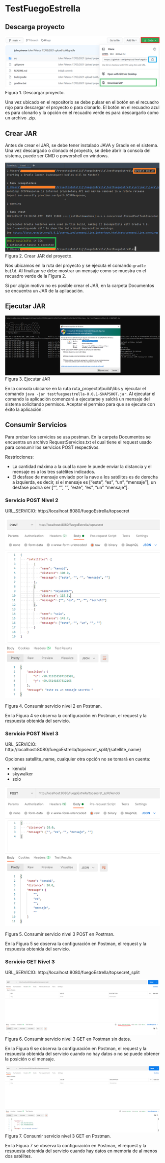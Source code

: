# TestFuegoEstrella
## Descarga proyecto
![Con titulo](Documentos/Descargar.png "titulo")
Figura 1. Descargar proyecto.

Una vez ubicado en el repositorio se debe pulsar en el botón en el recuadro rojo para descargar el proyecto o para clonarlo.
El botón en el recuadro azul es para clonarlo y la opción en el recuadro verde es para descargarlo como un archivo .zip.

## Crear JAR
Antes de crear el JAR, se debe tener instalado JAVA y Gradle en el sistema. Una vez descargado o clonado el proyecto, se debe abrir la consola del sistema, puede ser CMD o powershell en windows.

![Con titulo](Documentos/EjecutarBuild.png "titulo")
Figura 2. Crear JAR del proyecto.

Nos ubicamos en la ruta del proyecto y se ejecuta el comando `gradle build`. Al finalizar se debe mostrar un mensaje como se muestra en el recuadro verde de la Figura 2.

Si por algún motivo no es posible crear el JAR, en la carpeta Documentos se encuentra un JAR de la apliacación.

## Ejecutar JAR
![Con titulo](Documentos/EjecutarJar.PNG "titulo")
Figura 3. Ejecutar JAR

En la consola ubicarse en la ruta ruta_proyecto\build\libs y ejecutar el comando `java -jar testfuegoestrella-0.0.1-SNAPSHOT.jar`. Al ejecutar el comando la aplicación comenzará a ejecutarse y saldrá un mensaje del sistema solicitando permisos. Aceptar el permiso para que se ejecute con éxito la aplicación.

## Consumir Servicios
Para probar los servicios se usa postman. En la carpeta Documentos se encuentra un archivo RequestServicios.txt el cual tiene el request usado para consumir los servicios POST respectivos.

Restricciones:
- La cantidad máxima a la cual la nave le puede enviar la distancia y el mensaje es a los tres satélites indicados.
 - El desfase de mensaje enviado por la nave a los satélites es de derecha a izquierda, es decir, si el mensaje es [“este”, “es”, “un”, “mensaje”], un desfase podría ser [“”, “”, “”, “este”, “es”, “un” “mensaje”].

### Servicio POST Nivel 2
URL_SERVICIO: http://localhost:8080/fuegoEstrella/topsecret

![Con titulo](Documentos/ConsumirServicioNivel2.PNG "titulo")

Figura 4. Consumir servicio nivel 2 en Postman.

En la Figura 4 se observa la configuración en Postman, el request y la respuesta obtenida del servicio.

### Servicio POST Nivel 3
URL_SERVICIO: http://localhost:8080/fuegoEstrella/topsecret_split/{satellite_name}

Opciones satellite_name, cualquier otra opción no se tomará en cuenta:
- kenobi
- skywalker
- solo

![Con titulo](Documentos/ConsumirServicioNivel3Post.PNG "titulo")

Figura 5. Consumir servicio nivel 3 POST en Postman.

En la Figura 5 se observa la configuración en Postman, el request y la respuesta obtenida del servicio.

### Servicio GET Nivel 3
URL_SERVICIO: http://localhost:8080/fuegoEstrella/topsecret_split

![Con titulo](Documentos/ConsumirServicioNivel3Get1.PNG "titulo")
Figura 6. Consumir servicio nivel 3 GET en Postman sin datos.

En la Figura 6 se observa la configuración en Postman, el request y la respuesta obtenida del servicio cuando no hay datos o no se puede obtener la posición o el mensaje.

![Con titulo](Documentos/ConsumirServicioNivel3GetOk.PNG "titulo")
Figura 7. Consumir servicio nivel 3 GET en Postman.

En la Figura 7 se observa la configuración en Postman, el request y la respuesta obtenida del servicio cuando hay datos en memoria de al menos dos satélites.
 
